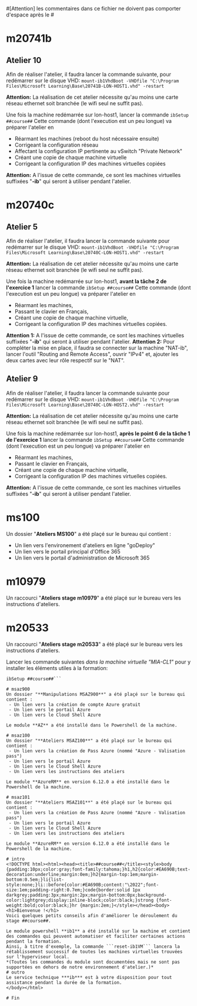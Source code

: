 ﻿#[Attention] les commentaires dans ce fichier ne doivent pas comporter d'espace après le #

# m20741b
## Atelier 10
Afin de réaliser l'atelier, il faudra lancer la commande suivante, pour redémarrer sur le disque VHD:
```mount-ib1VhdBoot -VHDfile "C:\Program Files\Microsoft Learning\Base\20741B-LON-HOST1.vhd" -restart```

**Attention:** La réalisation de cet atelier nécessite qu'au moins une carte réseau ethernet soit branchée (le wifi seul ne suffit pas).

Une fois la machine redémarrée sur lon-host1, lancer la commande ```ibSetup ##course##```
Cette commande (dont l'execution est un peu longue) va préparer l'atelier en
 - Réarmant les machines (reboot du host nécessaire ensuite)
 - Corrigeant la configuration réseau
 - Affectant la configuration IP pertinente au vSwitch "Private Network"
 - Créant une copie de chaque machine virtuelle
 - Corrigeant la configuration IP des machines virtuelles copiées

**Attention:** A l'issue de cette commande, ce sont les machines virtuelles suffixées "**-ib**" qui seront à utiliser pendant l'atelier.

# m20740c
## Atelier 5
Afin de réaliser l'atelier, il faudra lancer la commande suivante pour redémarrer sur le disque VHD:
```mount-ib1VhdBoot -VHDfile "C:\Program Files\Microsoft Learning\Base\20740C-LON-HOST1.vhd" -restart```

**Attention:** La réalisation de cet atelier nécessite qu'au moins une carte réseau ethernet soit branchée (le wifi seul ne suffit pas).

Une fois la machine redémarrée sur lon-host1, **avant la tâche 2 de l'exercice 1** lancer la commande ```ibSetup ##course##```
Cette commande (dont l'execution est un peu longue) va préparer l'atelier en
 - Réarmant les machines,
 - Passant le clavier en Français,
 - Créant une copie de chaque machine virtuelle,
 - Corrigeant la configuration IP des machines virtuelles copiées.

**Attention 1:** A l'issue de cette commande, ce sont les machines virtuelles suffixées "**-ib**" qui seront à utiliser pendant l'atelier.
**Attention 2:** Pour compléter la mise en place, il faudra se connecter sur la machine "NAT-ib", lancer l'outil "Routing and Remote Access", ouvrir "IPv4" et, ajouter les deux cartes avec leur rôle respectif sur le "NAT".
## Atelier 9
Afin de réaliser l'atelier, il faudra lancer la commande suivante pour redémarrer sur le disque VHD:
```mount-ib1VhdBoot -VHDfile "C:\Program Files\Microsoft Learning\Base\20740C-LON-HOST2.vhd" -restart```

**Attention:** La réalisation de cet atelier nécessite qu'au moins une carte réseau ethernet soit branchée (le wifi seul ne suffit pas).

Une fois la machine redémarrée sur lon-host1, **après le point 6 de la tâche 1 de l'exercice 1** lancer la commande ```ibSetup ##course##```
Cette commande (dont l'execution est un peu longue) va préparer l'atelier en
 - Réarmant les machines,
 - Passant le clavier en Français,
 - Créant une copie de chaque machine virtuelle,
 - Corrigeant la configuration IP des machines virtuelles copiées.

**Attention:** A l'issue de cette commande, ce sont les machines virtuelles suffixées "**-ib**" qui seront à utiliser pendant l'atelier.

# ms100
Un dossier "**Ateliers MS100**" a été plaçé sur le bureau qui contient :
 - Un lien vers l'environement d'ateliers en ligne "goDeploy"
 - Un lien vers le portail principal d'Office 365
 - Un lien vers le portail d'administration de Microsoft 365

# m10979
Un raccourci "**Ateliers stage m10979**" a été plaçé sur le bureau vers les instructions d'ateliers.

# m20533
Un raccourci "**Ateliers stage m20533**" a été plaçé sur le bureau vers les instructions d'ateliers.

Lancer les commande suivantes *dans la machine virtuelle "MIA-CL1"* pour y installer les éléments utiles à la formation:
```install-module ib1
ibSetup ##course##```

# msaz900
Un dossier "**Manipulations MSAZ900**" a été plaçé sur le bureau qui contient :
 - Un lien vers la création de compte Azure gratuit
 - Un lien vers le portail Azure
 - Un lien vers le Cloud Shell Azure

Le module **AZ** a été installé dans le Powershell de la machine.

# msaz100
Un dossier "**Ateliers MSAZ100**" a été plaçé sur le bureau qui contient :
 - Un lien vers la création de Pass Azure (nommé "Azure - Valisation pass")
 - Un lien vers le portail Azure
 - Un lien vers le Cloud Shell Azure
 - Un lien vers les instructions des ateliers

Le module **AzureRM** en version 6.12.0 a été installé dans le Powershell de la machine.

# msaz101
Un dossier "**Ateliers MSAZ101**" a été plaçé sur le bureau qui contient :
 - Un lien vers la création de Pass Azure (nommé "Azure - Valisation pass")
 - Un lien vers le portail Azure
 - Un lien vers le Cloud Shell Azure
 - Un lien vers les instructions des ateliers

Le module **AzureRM** en version 6.12.0 a été installé dans le Powershell de la machine.

# intro
<!DOCTYPE html><html><head><title>##course##</title><style>body {padding:10px;color:gray;font-family:tahoma;}h1,h2{color:#EA690B;text-decoration:underline;margin:0em;}h2{margin-top:1em;margin-bottom:0.5em;}li{list-style:none;}li::before{color:#EA690B;content:"\2022";font-size:1em;padding-right:0.7em;}code{border:solid 1px darkgrey;padding:3px;margin:2px;margin-bottom:0px;background-color:lightgrey;display:inline-block;color:black;}strong {font-weight:bold;color:black;}hr {margin:2em;}</style></head><body><h1>Bienvenue !</h1>
Voici quelques petits conseils afin d'améliorer le déroulement du stage ##course##.

Le module powershell **ib1** a été installé sur la machine et contient des commandes qui peuvent automatiser et faciliter certaines actions pendant la formation.
Ainsi, à titre d'exemple, la commande ```reset-ib1VM``` lancera la rétablissement successif de toutes les machines virtuelles trouvées sur l'hyperviseur local.
*(Toutes les commandes du module sont documentées mais ne sont pas supportées en dehors de notre environnement d'atelier.)*
# outro
Le service technique ***ib*** est à votre disposition pour tout assistance pendant la durée de la formation.
</body></html>

# Fin